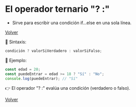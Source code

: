 # El operador ternario "? :"

- Sirve para escribir una condición if...else en una sola línea.

[Volver](./JavaScript.md)

📘 Sintaxis:

```js
condición ? valorSiVerdadero : valorSiFalso;
```

📗 Ejemplo:

```js
const edad = 20;
const puedeEntrar = edad >= 18 ? "Sí" : "No";
console.log(puedeEntrar); // "Sí"
```

👉 El operador "? :" evalúa una condición (verdadero o falso).

[Volver](./JavaScript.md)
